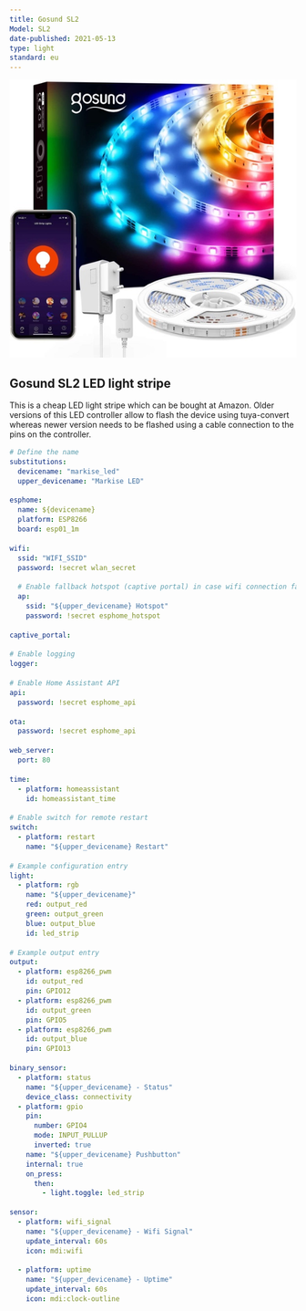```yaml
---
title: Gosund SL2
Model: SL2
date-published: 2021-05-13
type: light
standard: eu
---
```


![Product Image](./Gosund_SL2.jpg "Product Image")

## Gosund SL2 LED light stripe

This is a cheap LED light stripe which can be bought at Amazon. Older versions of this LED controller allow to flash the device using tuya-convert whereas newer version needs to be flashed using a cable connection to the pins on the controller.

```yaml
# Define the name
substitutions:
  devicename: "markise_led"
  upper_devicename: "Markise LED"

esphome:
  name: ${devicename}
  platform: ESP8266
  board: esp01_1m

wifi:
  ssid: "WIFI_SSID"
  password: !secret wlan_secret

  # Enable fallback hotspot (captive portal) in case wifi connection fails
  ap:
    ssid: "${upper_devicename} Hotspot"
    password: !secret esphome_hotspot

captive_portal:

# Enable logging
logger:

# Enable Home Assistant API
api:
  password: !secret esphome_api

ota:
  password: !secret esphome_api

web_server:
  port: 80

time:
  - platform: homeassistant
    id: homeassistant_time

# Enable switch for remote restart
switch:
  - platform: restart
    name: "${upper_devicename} Restart"

# Example configuration entry
light:
  - platform: rgb
    name: "${upper_devicename}"
    red: output_red
    green: output_green
    blue: output_blue
    id: led_strip

# Example output entry
output:
  - platform: esp8266_pwm
    id: output_red
    pin: GPIO12
  - platform: esp8266_pwm
    id: output_green
    pin: GPIO5
  - platform: esp8266_pwm
    id: output_blue
    pin: GPIO13

binary_sensor:
  - platform: status
    name: "${upper_devicename} - Status"
    device_class: connectivity
  - platform: gpio
    pin:
      number: GPIO4
      mode: INPUT_PULLUP
      inverted: true
    name: "${upper_devicename} Pushbutton"
    internal: true
    on_press:
      then:
        - light.toggle: led_strip

sensor:
  - platform: wifi_signal
    name: "${upper_devicename} - Wifi Signal"
    update_interval: 60s
    icon: mdi:wifi

  - platform: uptime
    name: "${upper_devicename} - Uptime"
    update_interval: 60s
    icon: mdi:clock-outline
```

